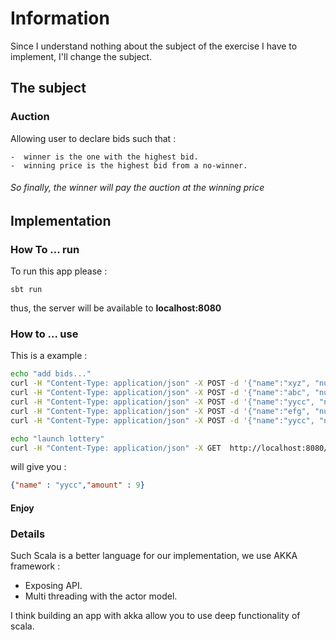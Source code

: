 # Information
Since I understand nothing about the subject of the exercise I have to implement,
I'll change the subject. 


## The subject

### Auction

Allowing user to declare bids such that :

    -  winner is the one with the highest bid.
    -  winning price is the highest bid from a no-winner.
    
###### So finally, the winner will pay the auction at the winning price
    
    
## Implementation
### How To ... run

To run this app please :

    sbt run

thus, the server will be available to **localhost:8080**

### How to ... use


This is a example : 


```bash
echo "add bids..."
curl -H "Content-Type: application/json" -X POST -d '{"name":"xyz", "numbers" : [1, 2] }' http://localhost:8080/addBids
curl -H "Content-Type: application/json" -X POST -d '{"name":"abc", "numbers" : [3, 4, 5] }' http://localhost:8080/addBids
curl -H "Content-Type: application/json" -X POST -d '{"name":"yycc", "numbers" : [1, 2] }' http://localhost:8080/addBids
curl -H "Content-Type: application/json" -X POST -d '{"name":"efg", "numbers" : [8, 9] }' http://localhost:8080/addBids
curl -H "Content-Type: application/json" -X POST -d '{"name":"yycc", "numbers" : [7, 10] }' http://localhost:8080/addBids

echo "launch lottery"
curl -H "Content-Type: application/json" -X GET  http://localhost:8080/lottery?reservedPrice=8
```
will give you :

```json
{"name" : "yycc","amount" : 9}
```

#### Enjoy



### Details

Such Scala is a better language for our implementation, we use AKKA framework :

* Exposing API.
* Multi threading with the actor model.

I think building an app with akka allow you to use deep functionality of scala.


